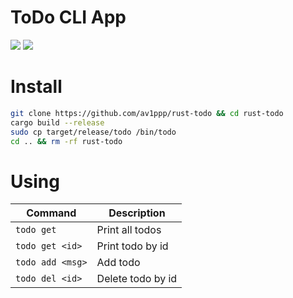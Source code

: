 # ToDo CLI App

![](https://img.shields.io/badge/Rust-black?style=for-the-badge&logo=rust&logoColor=white)
![](https://img.shields.io/badge/linux-blue?style=for-the-badge)

# Install
```bash
git clone https://github.com/av1ppp/rust-todo && cd rust-todo
cargo build --release
sudo cp target/release/todo /bin/todo
cd .. && rm -rf rust-todo
```

# Using
| Command          | Description       |
|------------------|-------------------|
| `todo get`       | Print all todos   |
| `todo get <id>`  | Print todo by id  |
| `todo add <msg>` | Add todo          |
| `todo del <id>`  | Delete todo by id |
